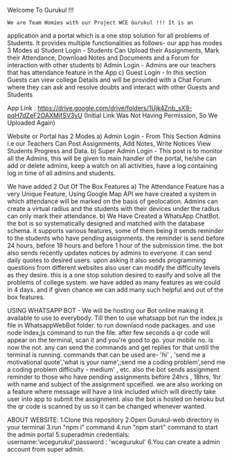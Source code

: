 Welcome To Gurukul !!!

	We are Team Homies with our Project WCE Gurukul !!! It is an
application and a portal which is a one stop solution for all problems of Students. It provides multiple functionalities as follows-
our app has modes 3 Modes
a) Student Login - Students Can Upload their Assignments, Mark their Attendance, Download Notes and Documents and a Forum for interaction with other students 
b) Admin Login - Admins are our teachers that has attendance feature in the App
c) Guest Login - In this section Guests can view college Details and will be  provided with a Chat Forum where they can ask and resolve doubts and interact with other Guests and Students

App Link : https://drive.google.com/drive/folders/1Ujk4Znb_sX9-pqH7dZeF2OAXMjfSV3yU
(Initial Link Was Not Having Permission, So We Uploaded Again)

Website or Portal has 2 Modes
a) Admin Login - From This Section Admins i.e our Teachers Can Post Assignments, Add Notes, Write Notices View Students Progress and Data. 
b) Super Admin Login - This post is to monitor all the Admins, this will be given to main handler of the portal, he/she can add or delete admins, keep a watch on all activities, have a log containing log in time of all admins and students.

We have added 2 Out Of The Box Features
a) The Attendance Feature has a very Unique Feature, Using Google Map API we have created a system in which attendance will be marked on the basis of geolocation. Admins can create a virtual radius and the students with their devices under the radius can only mark their attendance.
b) We Have Created a WhatsApp ChatBot. the bot is so systematically designed and matched with the database schema. it supports various features, some of them being it sends reminder to the students who have pending assignments. the reminder is send before 24 hours, before 18 hours and before 1 hour of the submission time.
the bot also sends recently updates notices by admins to everyone.
it can send daily quotes to desired users.
upon asking it also sends programming questions from different websites
also user can modify the difficulty levels as they desire.
this is a one stop solution desired to easify and solve all the problems of college system. we have added as many features as we could in 4 days. and if given chance we can add many such helpful and out of the box features.


USING WHATSAPP BOT - We will be hosting our Bot online making it available to use to everybody. Till then to use whatsapp bot run the index.js file in WhatsappWebBot folder. to run downlaod node packages. and use node index,js command to run the file. after few seconds a qr code will appear on the terminal, scan it and you're good to go. your mobile no. is now the not. any can send the commands and get replies for that untill the terminal is running. commands that can be used are- 'hi' , 'send me a motivational quote','what is your name',;send me a coding problem',send me a coding problem difficulty - medium' , etc. also the bot sends assignment reminder to those who have pending assignments before 24hrs , 18hrs, 1hr with name and subject of the assignment spceified. we are also working on a feature where message will have a link included which will directly take user into app to submit the assignment. also the bot is hosted on heroku but the qr code is scanned by us so it can be changed whenever wanted.


ABOUT WEBSITE:
1.Clone this repository
2.Open Gurukul-web directory in your terminal
3.run "npm i" command
4.run "npm start" command to start the admin portal
5.superadmin credentials: username:'wcegurukul',password : 'wcegurukul'
6.You can create a admin account from super admin.
